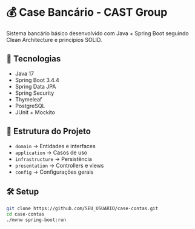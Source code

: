 # 💰 Case Bancário - CAST Group

Sistema bancário básico desenvolvido com Java + Spring Boot seguindo Clean Architecture e princípios SOLID.

## 🚀 Tecnologias
- Java 17
- Spring Boot 3.4.4
- Spring Data JPA
- Spring Security
- Thymeleaf
- PostgreSQL
- JUnit + Mockito


## 📁 Estrutura do Projeto
- `domain` → Entidades e interfaces
- `application` → Casos de uso
- `infrastructure` → Persistência
- `presentation` → Controllers e views
- `config` → Configurações gerais

## 🛠️ Setup

```bash
git clone https://github.com/SEU_USUARIO/case-contas.git
cd case-contas
./mvnw spring-boot:run
